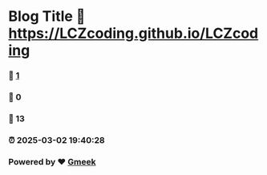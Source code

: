 # Blog Title :link: https://LCZcoding.github.io/LCZcoding 
### :page_facing_up: [1](https://LCZcoding.github.io/LCZcoding/tag.html) 
### :speech_balloon: 0 
### :hibiscus: 13 
### :alarm_clock: 2025-03-02 19:40:28 
### Powered by :heart: [Gmeek](https://github.com/Meekdai/Gmeek)
